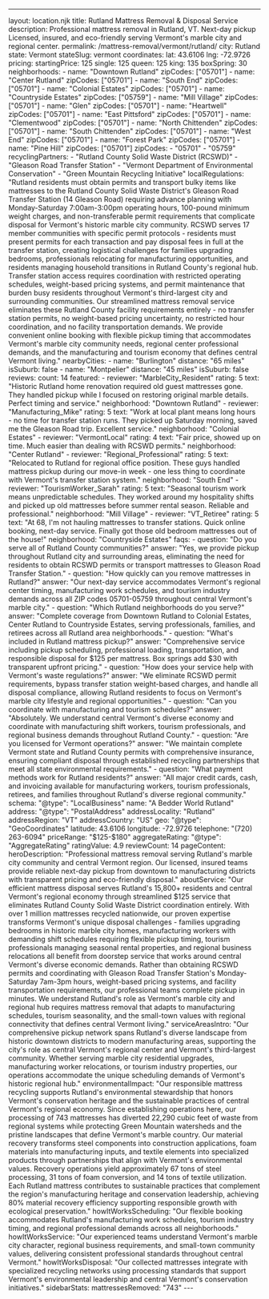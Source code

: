 ---
layout: location.njk
title: Rutland Mattress Removal & Disposal Service
description: Professional mattress removal in Rutland, VT. Next-day pickup Licensed, insured, and eco-friendly serving Vermont's marble city and regional center.
permalink: /mattress-removal/vermont/rutland/
city: Rutland state: Vermont stateSlug: vermont coordinates: lat: 43.6106 lng: -72.9726 pricing: startingPrice: 125 single: 125 queen: 125 king: 135 boxSpring: 30 neighborhoods: - name: "Downtown Rutland" zipCodes: ["05701"] - name: "Center Rutland" zipCodes: ["05701"] - name: "South End" zipCodes: ["05701"] - name: "Colonial Estates" zipCodes: ["05701"] - name: "Countryside Estates" zipCodes: ["05759"] - name: "Mill Village" zipCodes: ["05701"] - name: "Glen" zipCodes: ["05701"] - name: "Heartwell" zipCodes: ["05701"] - name: "East Pittsford" zipCodes: ["05701"] - name: "Clementwood" zipCodes: ["05701"] - name: "North Chittenden" zipCodes: ["05701"] - name: "South Chittenden" zipCodes: ["05701"] - name: "West End" zipCodes: ["05701"] - name: "Forest Park" zipCodes: ["05701"] - name: "Pine Hill" zipCodes: ["05701"] zipCodes: - "05701" - "05759" recyclingPartners: - "Rutland County Solid Waste District (RCSWD)" - "Gleason Road Transfer Station" - "Vermont Department of Environmental Conservation" - "Green Mountain Recycling Initiative" localRegulations: "Rutland residents must obtain permits and transport bulky items like mattresses to the Rutland County Solid Waste District's Gleason Road Transfer Station (14 Gleason Road) requiring advance planning with Monday-Saturday 7:00am-3:00pm operating hours, 100-pound minimum weight charges, and non-transferable permit requirements that complicate disposal for Vermont's historic marble city community. RCSWD serves 17 member communities with specific permit protocols - residents must present permits for each transaction and pay disposal fees in full at the transfer station, creating logistical challenges for families upgrading bedrooms, professionals relocating for manufacturing opportunities, and residents managing household transitions in Rutland County's regional hub. Transfer station access requires coordination with restricted operating schedules, weight-based pricing systems, and permit maintenance that burden busy residents throughout Vermont's third-largest city and surrounding communities. Our streamlined mattress removal service eliminates these Rutland County facility requirements entirely - no transfer station permits, no weight-based pricing uncertainty, no restricted hour coordination, and no facility transportation demands. We provide convenient online booking with flexible pickup timing that accommodates Vermont's marble city community needs, regional center professional demands, and the manufacturing and tourism economy that defines central Vermont living." nearbyCities: - name: "Burlington" distance: "65 miles" isSuburb: false - name: "Montpelier" distance: "45 miles" isSuburb: false reviews: count: 14 featured: - reviewer: "MarbleCity_Resident" rating: 5 text: "Historic Rutland home renovation required old guest mattresses gone. They handled pickup while I focused on restoring original marble details. Perfect timing and service." neighborhood: "Downtown Rutland" - reviewer: "Manufacturing_Mike" rating: 5 text: "Work at local plant means long hours - no time for transfer station runs. They picked up Saturday morning, saved me the Gleason Road trip. Excellent service." neighborhood: "Colonial Estates" - reviewer: "VermontLocal" rating: 4 text: "Fair price, showed up on time. Much easier than dealing with RCSWD permits." neighborhood: "Center Rutland" - reviewer: "Regional_Professional" rating: 5 text: "Relocated to Rutland for regional office position. These guys handled mattress pickup during our move-in week - one less thing to coordinate with Vermont's transfer station system." neighborhood: "South End" - reviewer: "TourismWorker_Sarah" rating: 5 text: "Seasonal tourism work means unpredictable schedules. They worked around my hospitality shifts and picked up old mattresses before summer rental season. Reliable and professional." neighborhood: "Mill Village" - reviewer: "VT_Retiree" rating: 5 text: "At 68, I'm not hauling mattresses to transfer stations. Quick online booking, next-day service. Finally got those old bedroom mattresses out of the house!" neighborhood: "Countryside Estates" faqs: - question: "Do you serve all of Rutland County communities?" answer: "Yes, we provide pickup throughout Rutland city and surrounding areas, eliminating the need for residents to obtain RCSWD permits or transport mattresses to Gleason Road Transfer Station." - question: "How quickly can you remove mattresses in Rutland?" answer: "Our next-day service accommodates Vermont's regional center timing, manufacturing work schedules, and tourism industry demands across all ZIP codes 05701-05759 throughout central Vermont's marble city." - question: "Which Rutland neighborhoods do you serve?" answer: "Complete coverage from Downtown Rutland to Colonial Estates, Center Rutland to Countryside Estates, serving professionals, families, and retirees across all Rutland area neighborhoods." - question: "What's included in Rutland mattress pickup?" answer: "Comprehensive service including pickup scheduling, professional loading, transportation, and responsible disposal for $125 per mattress. Box springs add $30 with transparent upfront pricing." - question: "How does your service help with Vermont's waste regulations?" answer: "We eliminate RCSWD permit requirements, bypass transfer station weight-based charges, and handle all disposal compliance, allowing Rutland residents to focus on Vermont's marble city lifestyle and regional opportunities." - question: "Can you coordinate with manufacturing and tourism schedules?" answer: "Absolutely. We understand central Vermont's diverse economy and coordinate with manufacturing shift workers, tourism professionals, and regional business demands throughout Rutland County." - question: "Are you licensed for Vermont operations?" answer: "We maintain complete Vermont state and Rutland County permits with comprehensive insurance, ensuring compliant disposal through established recycling partnerships that meet all state environmental requirements." - question: "What payment methods work for Rutland residents?" answer: "All major credit cards, cash, and invoicing available for manufacturing workers, tourism professionals, retirees, and families throughout Rutland's diverse regional community." schema: "@type": "LocalBusiness" name: "A Bedder World Rutland" address: "@type": "PostalAddress" addressLocality: "Rutland" addressRegion: "VT" addressCountry: "US" geo: "@type": "GeoCoordinates" latitude: 43.6106 longitude: -72.9726 telephone: "(720) 263-6094" priceRange: "$125-$180" aggregateRating: "@type": "AggregateRating" ratingValue: 4.9 reviewCount: 14 pageContent: heroDescription: "Professional mattress removal serving Rutland's marble city community and central Vermont region. Our licensed, insured teams provide reliable next-day pickup from downtown to manufacturing districts with transparent pricing and eco-friendly disposal." aboutService: "Our efficient mattress disposal serves Rutland's 15,800+ residents and central Vermont's regional economy through streamlined $125 service that eliminates Rutland County Solid Waste District coordination entirely. With over 1 million mattresses recycled nationwide, our proven expertise transforms Vermont's unique disposal challenges - families upgrading bedrooms in historic marble city homes, manufacturing workers with demanding shift schedules requiring flexible pickup timing, tourism professionals managing seasonal rental properties, and regional business relocations all benefit from doorstep service that works around central Vermont's diverse economic demands. Rather than obtaining RCSWD permits and coordinating with Gleason Road Transfer Station's Monday-Saturday 7am-3pm hours, weight-based pricing systems, and facility transportation requirements, our professional teams complete pickup in minutes. We understand Rutland's role as Vermont's marble city and regional hub requires mattress removal that adapts to manufacturing schedules, tourism seasonality, and the small-town values with regional connectivity that defines central Vermont living." serviceAreasIntro: "Our comprehensive pickup network spans Rutland's diverse landscape from historic downtown districts to modern manufacturing areas, supporting the city's role as central Vermont's regional center and Vermont's third-largest community. Whether serving marble city residential upgrades, manufacturing worker relocations, or tourism industry properties, our operations accommodate the unique scheduling demands of Vermont's historic regional hub." environmentalImpact: "Our responsible mattress recycling supports Rutland's environmental stewardship that honors Vermont's conservation heritage and the sustainable practices of central Vermont's regional economy. Since establishing operations here, our processing of 743 mattresses has diverted 22,290 cubic feet of waste from regional systems while protecting Green Mountain watersheds and the pristine landscapes that define Vermont's marble country. Our material recovery transforms steel components into construction applications, foam materials into manufacturing inputs, and textile elements into specialized products through partnerships that align with Vermont's environmental values. Recovery operations yield approximately 67 tons of steel processing, 31 tons of foam conversion, and 14 tons of textile utilization. Each Rutland mattress contributes to sustainable practices that complement the region's manufacturing heritage and conservation leadership, achieving 80% material recovery efficiency supporting responsible growth with ecological preservation." howItWorksScheduling: "Our flexible booking accommodates Rutland's manufacturing work schedules, tourism industry timing, and regional professional demands across all neighborhoods." howItWorksService: "Our experienced teams understand Vermont's marble city character, regional business requirements, and small-town community values, delivering consistent professional standards throughout central Vermont." howItWorksDisposal: "Our collected mattresses integrate with specialized recycling networks using processing standards that support Vermont's environmental leadership and central Vermont's conservation initiatives." sidebarStats: mattressesRemoved: "743" ---